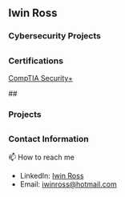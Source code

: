 <h2> Iwin Ross </h2>

<h3> Cybersecurity Projects </h3>

## <h3> Certifications </h3>
[CompTIA Security+](https://www.credly.com/badges/502129a3-c05e-4e1c-92e6-9afdf31f0070/public_url/)

##<h3> Projects </h3>

## <h3> Contact Information </h3>
📫 How to reach me

- LinkedIn: [Iwin Ross](https://www.linkedin.com/in/iwinross/)
- Email: iwinross@hotmail.com
